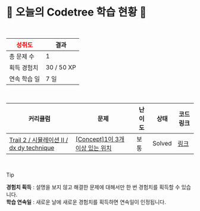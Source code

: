 # 🌲 오늘의 Codetree 학습 현황 🌲

<br />

| <span style="color:red;display:block;text-align:center;"> **성취도**</span> | 결과 |
|---|---|
| 총 문제 수 | 1 |
| 획득 경험치 | 30 / 50 XP |
| 연속 학습 일 | 7 일 |

<br />

|커리큘럼|문제|난이도|상태|코드 링크|
|---|---|---|---|---|
|[Trail 2 / 시뮬레이션 II / dx dy technique](https://www.codetree.ai/trail-info/novice-mid/)|[[Concept]1이 3개 이상 있는 위치](https://www.codetree.ai/trails/complete/curated-cards/intro-place-more-than-3-ones/)|보통|Solved|[링크](https://github.com/murang-kr/CodeTree/blob/main/250305/1%EC%9D%B4%203%EA%B0%9C%20%EC%9D%B4%EC%83%81%20%EC%9E%88%EB%8A%94%20%EC%9C%84%EC%B9%98/place-more-than-3-ones.py)|


<br />

> [!TIP]
> **경험치 획득** : 설명을 보지 않고 해결한 문제에 대해서만 한 번 경험치를 획득할 수 있습니다.  
> **학습 연속일** : 새로운 날에 새로운 경험치를 획득하면 연속일이 인정됩니다.

